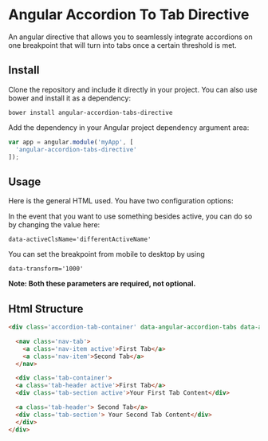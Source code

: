 # Angular Accordion To Tab Directive

An angular directive that allows you to seamlessly integrate accordions on one breakpoint that will turn into tabs once a certain threshold is met.

## Install

Clone the repository and include it directly in your project. You can also use bower and install it as a dependency:

```
bower install angular-accordion-tabs-directive
```

Add the dependency in your Angular project dependency argument area:

```js
var app = angular.module('myApp', [
  'angular-accordion-tabs-directive'
]);
```

## Usage

Here is the general HTML used. You have two configuration options:

In the event that you want to use something besides active, you can do so by changing the value here:
```
data-activeClsName='differentActiveName'
```

You can set the breakpoint from mobile to desktop by using 
```
data-transform='1000'
```

**Note: Both these parameters are required, not optional.**

## Html Structure

```html
<div class='accordion-tab-container' data-angular-accordion-tabs data-activeClsName='active' data-transform='1000'>

  <nav class='nav-tab'>
    <a class='nav-item active'>First Tab</a>
    <a class='nav-item'>Second Tab</a>
  </nav>

  <div class='tab-container'>
  <a class='tab-header active'>First Tab</a>
  <div class='tab-section active'>Your First Tab Content</div>

  <a class='tab-header'> Second Tab</a>
  <div class='tab-section'> Your Second Tab Content</div>
  </div>
</div>
```
